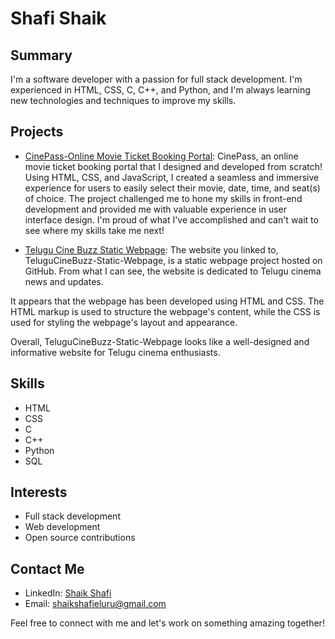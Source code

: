 # Shafi Shaik

## Summary

I'm a software developer with a passion for full stack development. I'm experienced in HTML, CSS, C, C++, and Python, and I'm always learning new technologies and techniques to improve my skills. 

## Projects

- [CinePass-Online Movie Ticket Booking Portal](https://shafi099.github.io/CinePass.github.io/index.html): CinePass, an online movie ticket booking portal that I designed and developed from scratch! Using HTML, CSS, and JavaScript, I created a seamless and immersive experience for users to easily select their movie, date, time, and seat(s) of choice. The project challenged me to hone my skills in front-end development and provided me with valuable experience in user interface design. I'm proud of what I've accomplished and can't wait to see where my skills take me next! 

- [Telugu Cine Buzz Static Webpage](https://shafi099.github.io/TeluguCineBuzz-Static-Webpage.github.io/): The website you linked to, TeluguCineBuzz-Static-Webpage, is a static webpage project hosted on GitHub. From what I can see, the website is dedicated to Telugu cinema news and updates. 

It appears that the webpage has been developed using HTML and CSS. The HTML markup is used to structure the webpage's content, while the CSS is used for styling the webpage's layout and appearance. 

Overall, TeluguCineBuzz-Static-Webpage looks like a well-designed and informative website for Telugu cinema enthusiasts.

## Skills

- HTML
- CSS
- C
- C++
- Python
- SQL

## Interests

- Full stack development
- Web development
- Open source contributions

## Contact Me

- LinkedIn: [Shaik Shafi](https://www.linkedin.com/in/shaik-shafi-eluru/)
- Email: [shaikshafieluru@gmail.com](mailto:shaikshafieluru@gmail.com)

Feel free to connect with me and let's work on something amazing together!
